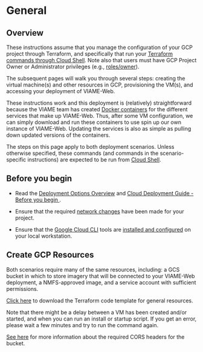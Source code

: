 # General

## Overview

These instructions assume that you manage the configuration of your GCP project through Terraform, and specifically that run your [Terraform commands through Cloud Shell](https://www.hashicorp.com/blog/kickstart-terraform-on-gcp-with-google-cloud-shell). Note also that users must have GCP Project Owner or Administrator privileges (e.g., [roles/owner](https://cloud.google.com/iam/docs/understanding-roles#basic)).  

The subsequent pages will walk you through several steps: creating the virtual machine(s) and other resources in GCP, provisioning the VM(s), and accessing your deployment of VIAME-Web. 

These instructions work and this deployment is (relatively) straightforward because the VIAME team has created [Docker containers](https://www.docker.com/resources/what-container/) for the different services that make up VIAME-Web. Thus, after some VM configuration, we can simply download and run these containers to use spin up our own instance of VIAME-Web. Updating the services is also as simple as pulling down updated versions of the containers.

The steps on this page apply to both deployment scenarios. Unless otherwise specified, these commands (and commands in the scenario-specific instructions) are expected to be run from [Cloud Shell](https://cloud.google.com/shell).

## Before you begin

* Read the [Deployment Options Overview](https://kitware.github.io/dive/Deployment-Overview/) and [Cloud Deployment Guide - Before you begin
](https://kitware.github.io/dive/Deployment-Provision/#before-you-begin). 

* Ensure that the required [network changes](network-changes.md) have been made for your project.

* Ensure that the [Google Cloud CLI](https://cloud.google.com/sdk/gcloud) tools are [installed and configured](https://cloud.google.com/sdk/docs/install) on your local workstation.

## Create GCP Resources

Both scenarios require many of the same resources, including: a GCS bucket in which to store imagery that will be connected to your VIAME-Web deployment, a NMFS-approved image, and a service account with sufficient permissions. 

[Click here](https://drive.google.com/u/0/uc?id=16vJPK8ikKm5QlPcrcWciJhXOGvGN6jTa&export=download) to download the Terraform code template for general resources.

Note that there might be a delay between a VM has been created and/or started, and when you can run an install or startup script. If you get an error, please wait a few minutes and try to run the command again.

[See here](https://kitware.github.io/dive/Deployment-Storage/#setting-up-cors) for more information about the required CORS headers for the bucket. 
